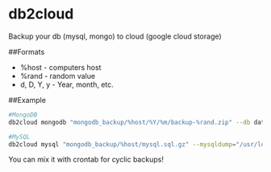 # db2cloud
Backup your db (mysql, mongo) to cloud (google cloud storage)

##Formats
* %host - computers host
* %rand - random value
* d, D, Y, y - Year, month, etc.

##Example

```bash
#MongoDB
db2cloud mongodb "mongodb_backup/%host/%Y/%m/backup-%rand.zip" --db database_name --gsutil="/usr/bin/gsutil"

#MySQL
db2cloud mysql "mongodb_backup/%host/mysql.sql.gz" --mysqldump="/usr/local/mysql/bin/mysqldump" --user="root" --pass="securePassword" --db="database_name"
```

You can mix it with crontab for cyclic backups!
